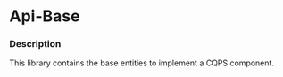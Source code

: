 Api-Base
======================

### Description
This library contains the base entities to implement a CQPS component.
